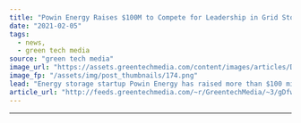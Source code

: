 ```yaml
---
title: "Powin Energy Raises $100M to Compete for Leadership in Grid Storage Market"
date: "2021-02-05"
tags: 
  - news,
  - green tech media
source: "green tech media"
image_url: "https://assets.greentechmedia.com/content/images/articles/DJI_0026.JPG"
image_fp: "/assets/img/post_thumbnails/174.png"
lead: "Energy storage startup Powin Energy has raised more than $100 million in equity investment to compete with better-funded rivals in the large-scale grid battery market. Powin buys battery cells and hooks them up with proprietary software controls and  ..."
article_url: "http://feeds.greentechmedia.com/~r/GreentechMedia/~3/gDfw-sJ1U00/powin-energy-raises-100m-to-compete-for-leadership-of-grid-storage-market"
---
```


---
